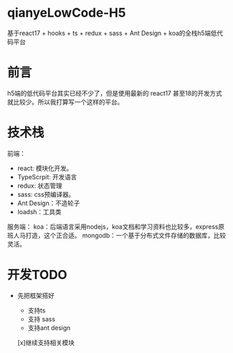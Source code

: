 # qianyeLowCode-H5
基于react17 + hooks + ts + redux + sass + Ant Design + koa的全栈h5端低代码平台

# 前言

h5端的低代码平台其实已经不少了，但是使用最新的 react17 甚至18的开发方式就比较少。所以我打算写一个这样的平台。

# 技术栈

前端：
- react: 模块化开发。
- TypeScrpit: 开发语言
- redux: 状态管理
- sass: css预编译器。
- Ant Design：不造轮子
- loadsh：工具类

服务端：
koa：后端语言采用nodejs，koa文档和学习资料也比较多，express原班人马打造，这个正合适。
mongodb：一个基于分布式文件存储的数据库，比较灵活。


# 开发TODO

- 先把框架搭好
  - 支持ts
  - 支持 sass
  - 支持ant design

  [x]继续支持相关模块